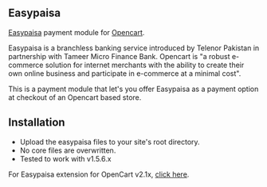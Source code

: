 Easypaisa
---

[Easypaisa](http://www.easypaisa.com.pk/) payment module for [Opencart](http://www.opencart.com/).

Easypaisa is a branchless banking service introduced by Telenor Pakistan in partnership with Tameer Micro Finance Bank. Opencart is "a robust e-commerce solution for internet merchants with the ability to create their own online business and participate in e-commerce at a minimal cost".

This is a payment module that let's you offer Easypaisa as a payment option at checkout of an Opencart based store.

Installation
---

- Upload the easypaisa files to your site's root directory.
- No core files are overwritten.
- Tested to work with v1.5.6.x

For Easypaisa extension for OpenCart v2.1x, [click here][2.1x].

[2.1x]: https://github.com/aamnah/easypaisa